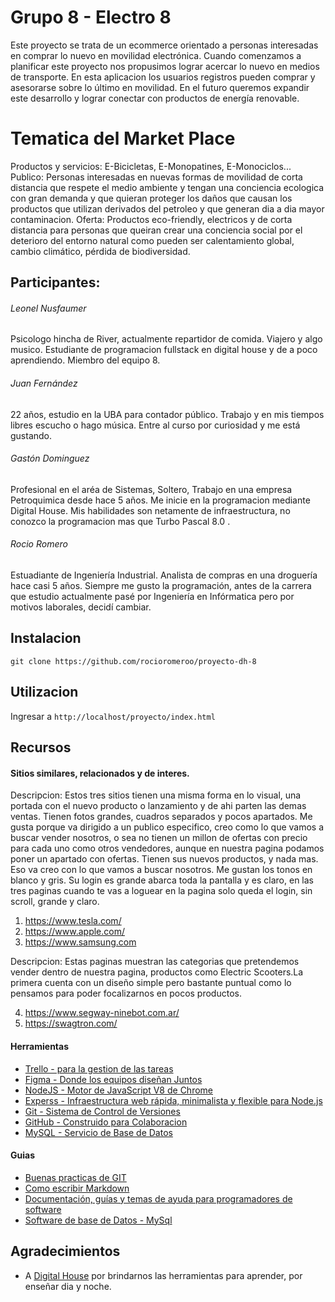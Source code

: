 # Grupo 8 - Electro 8

Este proyecto se trata de un ecommerce orientado a personas interesadas en comprar lo nuevo en movilidad electrónica. Cuando comenzamos a planificar este proyecto nos propusimos lograr acercar lo nuevo en medios de transporte. En esta aplicacion los usuarios registros pueden comprar y asesorarse sobre lo último en movilidad. En el futuro queremos expandir este desarrollo y lograr conectar con productos de energía renovable.



# Tematica del Market Place

Productos y servicios: E-Bicicletas, E-Monopatines, E-Monociclos...
Publico: Personas interesadas en nuevas formas de movilidad de corta distancia que respete el medio ambiente y tengan una conciencia ecologica con gran demanda y que quieran proteger los daños que causan los productos que utilizan derivados del petroleo y que generan dia a dia mayor contaminacion.
Oferta: Productos eco-friendly, electricos y de corta distancia para personas que queiran crear una conciencia social por el deterioro del entorno natural como pueden ser calentamiento global, cambio climático, pérdida de biodiversidad.



## Participantes:

###### Leonel Nusfaumer
Psicologo hincha de River, actualmente repartidor de comida. Viajero y algo musico. Estudiante de programacion fullstack en digital house y de a poco aprendiendo. Miembro del equipo 8. 

###### Juan Fernández
22 años, estudio en la UBA para contador público. Trabajo y en mis tiempos libres escucho o hago música. 
Entre al curso por curiosidad y me está gustando. 

###### Gastón Dominguez
Profesional en el aréa de Sistemas, Soltero, Trabajo en una empresa Petroquimica desde hace 5 años. Me inicie en la programacion mediante Digital House. Mis habilidades son netamente de infraestructura, no conozco la programacion mas que Turbo Pascal 8.0 .

###### Rocio Romero
Estuadiante de Ingeniería Industrial. Analista de compras en una droguería hace casi 5 años. Siempre me gusto la programación, antes de la carrera que estudio actualmente pasé por Ingeniería en Infórmatica pero por motivos laborales, decidí cambiar.



## Instalacion

```git clone https://github.com/rocioromeroo/proyecto-dh-8```



## Utilizacion

Ingresar a ```http://localhost/proyecto/index.html``` 



## Recursos

#### Sitios similares, relacionados y de interes.
Descripcion: 
Estos tres sitios tienen una misma forma en lo visual, una portada con el nuevo producto o lanzamiento y de ahi parten las demas ventas. Tienen fotos grandes, cuadros separados y pocos apartados. Me gusta porque va dirigido a un publico especifico,  creo como lo que vamos a buscar vender nosotros, o sea no tienen un millon de ofertas con precio para cada uno como otros vendedores, aunque en nuestra pagina podamos poner un apartado con ofertas. Tienen sus nuevos productos, y nada mas. Eso va creo con lo que vamos a buscar nosotros. Me gustan los tonos en blanco y gris. Su login es grande abarca toda la pantalla y es claro, en las tres paginas cuando te vas a loguear en la pagina solo queda el login, sin scroll, grande y claro.

1. https://www.tesla.com/
2. https://www.apple.com/
3. https://www.samsung.com

Descripcion: 
Estas paginas muestran las categorias que pretendemos vender dentro de nuestra pagina, productos como Electric Scooters.La primera cuenta con un diseño simple pero bastante puntual como lo pensamos para poder focalizarnos en pocos productos. 

4. https://www.segway-ninebot.com.ar/
5. https://swagtron.com/



#### Herramientas

- [Trello - para la gestion de las tareas](https://trello.com)
- [Figma - Donde los equipos diseñan Juntos](https://www.figma.com/)
- [NodeJS - Motor de JavaScript V8 de Chrome](https://nodejs.org/es/)
- [Experss - Infraestructura web rápida, minimalista y flexible para Node.js](https://expressjs.com/es/)
- [Git - Sistema de Control de Versiones](https://git-scm.com/)
- [GitHub - Construido para Colaboracion](https://github.com/)
- [MySQL - Servicio de Base de Datos](https://www.mysql.com/)



#### Guias

- [Buenas practicas de GIT](https://blog.usejournal.com/git-tips-for-everyday-use-48f10b4d4525)
- [Como escribir Markdown](https://github.com/adam-p/markdown-here/wiki/Markdown-Cheatsheet#links)
- [Documentación, guías y temas de ayuda para programadores de software](https://docs.github.com/es/github)
- [Software de base de Datos - MySql](https://dev.mysql.com/doc/refman/8.0/en/)



## Agradecimientos

- A [Digital House](https://www.marthadebayle.com/wp-content/uploads/2016/12/gratitud.jpg) por brindarnos las herramientas para aprender, por enseñar dia y noche. 